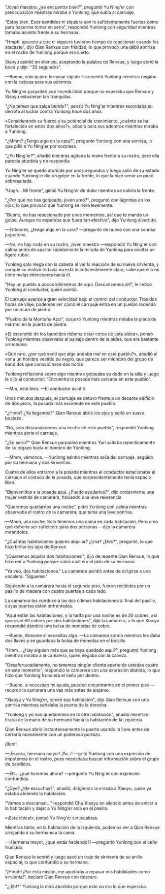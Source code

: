 
"Joven maestro, ¿se encuentra bien?", preguntó Yu Ning'er con preocupación mientras miraba a Yunlong, que subía al carruaje.

"Estoy bien. Esos bandidos ni siquiera son lo suficientemente fuertes como para hacerme tomar en serio", respondió Yunlong con seguridad mientras tomaba asiento frente a su hermana.

"Hmph, apuesto a que ni siquiera tuvieron tiempo de reaccionar cuando los atacaste", dijo Qian Renxue con frialdad, lo que provocó una débil sonrisa en el rostro de Yunlong porque era cierto.

Xiaoyu asintió en silencio, aceptando la palabra de Renxue, y luego abrió la boca y dijo: "30 segundos".

—Bueno, solo quiero terminar rápido —comentó Yunlong mientras negaba con la cabeza para sus adentros.

Yu Ning'er parpadeó con incredulidad porque no esperaba que Renxue y Xiaoyu estuvieran tan tranquilas.

"¿No temen que salga herido?", pensó Yu Ning'er mientras recordaba su derrota al luchar contra Yunlong hace dos años.

«Considerando su fuerza y ​​su potencial de crecimiento, ¿cuánto se ha fortalecido en estos dos años?», añadió para sus adentros mientras miraba a Yunlong.

"¿Mmm? ¿Tengo algo en la cara?", preguntó Yunlong con una sonrisa, lo que pilló a Yu Ning'er por sorpresa.

"¿Yu Ning'er?", añadió mientras agitaba la mano frente a su rostro, pero ella parecía aturdida y no respondía.

Yu Ning'er se quedó aturdida por unos segundos y luego salió de su estado cuando Yunlong le dio un golpe en la frente, lo que la hizo sentir un poco sobresaltada.

"Uugh... Mi frente", gimió Yu Ning'er de dolor mientras se cubría la frente.

"¿Por qué me has golpeado, joven amo?", preguntó con lágrimas en los ojos, lo que provocó que Yunlong se riera levemente.

"Bueno, no has reaccionado por unos momentos, así que te mando un golpe. Aunque no esperaba que fuera tan efectivo", dijo Yunlong divertido.

—Entonces, ¿tengo algo en la cara? —preguntó de nuevo con una sonrisa juguetona.

—No, no hay nada en su rostro, joven maestro —respondió Yu Ning'er con calma antes de apartar rápidamente la mirada de Yunlong para ocultar un ligero rubor.

Yunlong solo niega con la cabeza al ver la reacción de su nueva sirvienta, y aunque su motivo todavía no está lo suficientemente claro, sabe que ella no tiene malas intenciones hacia él.

"Hay un pueblo a pocos kilómetros de aquí. Descansemos allí", le indicó Yunlong al conductor, quien asintió.

El carruaje avanza a gran velocidad bajo el control del conductor. Tras dos horas de viaje, podemos ver cómo el carruaje entra en un pueblo rodeado por un muro de piedra.

"Pueblo de la Montaña Azul", susurró Yunlong mientras miraba la placa de mármol en la puerta de piedra.

«El escondite de los bandidos debería estar cerca de esta aldea», pensó Yunlong mientras observaba el paisaje dentro de la aldea, que era bastante armonioso.

«Qué raro, ¿por qué sentí que algo andaba mal en este pueblo?», añadió al ver a un hombre vestido de negro, que parece ser miembro del grupo de bandidos que conoció hace dos horas.

Yunlong reflexionó sobre algo mientras golpeaba su dedo en la silla y luego le dijo al conductor: "Encuentra la posada más cercana en este pueblo".

—Mm, está bien. —El conductor asintió.

Unos minutos después, el carruaje se detuvo frente a un decente edificio de dos pisos, la posada más excelente de este pueblo.

"¿Hmm? ¿Ya llegamos?" Qian Renxue abrió los ojos y soltó un suave bostezo.

"No, solo descansaremos una noche en este pueblo", respondió Yunlong mientras abría el carruaje.

"¿En serio?" Qian Renxue parpadeó mientras Yuri saltaba repentinamente de su regazo hacia el hombro de Yunlong.

—Mmm, vámonos. —Yunlong asintió mientras salía del carruaje, seguido por su hermana y dos sirvientas.

Cuatro de ellos entraron a la posada mientras el conductor estacionaba el carruaje al costado de la posada, que sorprendentemente tenía espacio libre.

"Bienvenidos a la posada azul. ¿Puedo ayudarles?", dijo cortésmente una mujer vestida de camarera, haciendo una leve reverencia.

"Queremos quedarnos una noche", pidió Yunlong con calma mientras observaba el rostro de la camarera, que tenía una leve sonrisa.

—Mmm, una noche. Solo tenemos una cama en cada habitación. Pero creo que debería ser suficiente para dos personas —dijo la camarera mirándolos.

"¿Cuántas habitaciones quieres alquilar? ¿Una? ¿Dos?", preguntó, lo que hizo brillar los ojos de Renxue.

"¡Queremos alquilar dos habitaciones!", dijo de repente Qian Renxue, lo que hizo reír a Yunlong porque sabía cuál era el plan de su hermana.

"Ya veo, dos habitaciones." La camarera asintió antes de dirigirse a una escalera. "Sígueme."

Siguiendo a la camarera hasta el segundo piso, fueron recibidos por un pasillo de madera con cuatro puertas a cada lado.

La camarera los conduce a las dos últimas habitaciones al final del pasillo, cuyas puertas están enfrentadas.

"Aquí están las habitaciones, y la tarifa por una noche es de 30 cobres, así que eran 60 cobres por dos habitaciones", dijo la camarera, a lo que Xiaoyu respondió dándole una bolsa de monedas de cobre.

—Bueno, llámame si necesitas algo. —La camarera sonrió mientras les daba dos llaves y se guardaba la bolsa de monedas en el bolsillo.

"Hmm... ¿Hay alguien más que se haya quedado aquí?", preguntó Yunlong mientras miraba a la camarera, quien negaba con la cabeza.

"Desafortunadamente, no tenemos ningún cliente aparte de ustedes cuatro en este momento", respondió la camarera con una expresión abatida, lo que hizo que Yunlong frunciera el ceño por dentro.

—Bueno, si necesitan mi ayuda, pueden encontrarme en el primer piso —recordó la camarera una vez más antes de alejarse.

"Xiaoyu y Yu Ning'er, tomen esa habitación", dijo Qian Renxue con una sonrisa mientras señalaba la puerta de la derecha.

"Yunlong y yo nos quedaremos en la otra habitación", añadió mientras tiraba de la mano de su hermano hacia la habitación de la izquierda.

Qian Renxue abrió instantáneamente la puerta usando la llave antes de cerrarla nuevamente con un poderoso portazo.

¡Bam!

—¡Espera, hermana mayor! ¡Yo...! —gritó Yunlong con una expresión de impotencia en el rostro, pues necesitaba buscar información sobre el grupo de bandidos.

—Eh... ¿qué haremos ahora? —preguntó Yu Ning'er con expresión confundida.

"¿Oye? ¿Me escuchas?", añadió, dirigiendo la mirada a Xiaoyu, quien ya estaba abriendo la habitación.

"Vamos a descansar..." respondió Chu Xiaoyu en silencio antes de entrar a la habitación y dejar a Yu Ning'er sola en el pasillo.

«¡Esta chica!», pensó Yu Ning'er sin palabras.

Mientras tanto, en la habitación de la izquierda, podemos ver a Qian Renxue arrojando a su hermano a la cama.

—¡Hermana mayor, ¿qué estás haciendo?! —preguntó Yunlong con el ceño fruncido.

Qian Renxue le sonrió y luego sacó un traje de sirvienta de su anillo espacial, lo que confundió a su hermano.

"¡Hmph! ¡Por esta misión, me ayudarás a repasar mis habilidades como sirvienta!", declaró Qian Renxue con descaro.

"¿¡Eh!?" Yunlong la miró aturdido porque esto no era lo que esperaba.